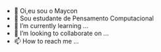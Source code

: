- 👋 Oi,eu sou o Maycon
- 👀 Sou estudante de Pensamento Computacional
- 🌱 I’m currently learning ...
- 💞️ I’m looking to collaborate on ...
- 📫 How to reach me ...

<!---
mayconalves123/mayconalves123 is a ✨ special ✨ repository because its `README.md` (this file) appears on your GitHub profile.
You can click the Preview link to take a look at your changes.
--->
